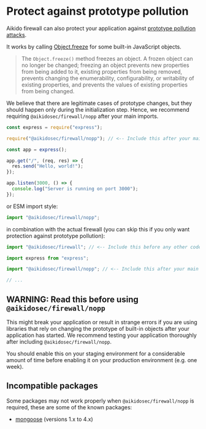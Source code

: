 # Protect against prototype pollution

Aikido firewall can also protect your application against [prototype pollution attacks](https://www.aikido.dev/blog/prevent-prototype-pollution).

It works by calling [Object.freeze](https://developer.mozilla.org/en-US/docs/Web/JavaScript/Reference/Global_Objects/Object/freeze) for some built-in JavaScript objects.

> The `Object.freeze()` method freezes an object. A frozen object can no longer be changed; freezing an object prevents new properties from being added to it, existing properties from being removed, prevents changing the enumerability, configurability, or writability of existing properties, and prevents the values of existing properties from being changed.

We believe that there are legitimate cases of prototype changes, but they should happen only during the initialization step. Hence, we recommend requiring `@aikidosec/firewall/nopp` after your main imports.

```js
const express = require("express");

require("@aikidosec/firewall/nopp"); // <-- Include this after your main imports

const app = express();

app.get("/", (req, res) => {
  res.send("Hello, world!");
});

app.listen(3000, () => {
  console.log("Server is running on port 3000");
});
```

or ESM import style:

```js
import "@aikidosec/firewall/nopp";
```

in combination with the actual firewall (you can skip this if you only want protection against prototype pollution):

```js
import "@aikidosec/firewall"; // <-- Include this before any other code or imports

import express from "express";

import "@aikidosec/firewall/nopp"; // <-- Include this after your main imports

// ...
```

## WARNING: Read this before using `@aikidosec/firewall/nopp`

This might break your application or result in strange errors if you are using libraries that rely on changing the prototype of built-in objects after your application has started. We recommend testing your application thoroughly after including `@aikidosec/firewall/nopp`.

You should enable this on your staging environment for a considerable amount of time before enabling it on your production environment (e.g. one week).

## Incompatible packages

Some packages may not work properly when `@aikidosec/firewall/nopp` is required, these are some of the known packages:

- [mongoose](https://www.npmjs.com/package/mongoose) (versions 1.x to 4.x)
